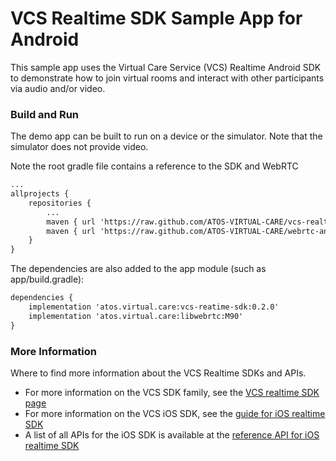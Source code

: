 # VCS Realtime SDK Sample App for Android

This sample app uses the Virtual Care Service (VCS) Realtime Android SDK to demonstrate how to join virtual rooms and interact with other participants via audio and/or video.
### Build and Run

The demo app can be built to run on a device or the simulator. Note that the simulator does not provide video.

Note the root gradle file contains a reference to the SDK and WebRTC
```xml
...
allprojects {
    repositories {
        ...
        maven { url 'https://raw.github.com/ATOS-VIRTUAL-CARE/vcs-realtime-sdk-android/repo/' }
        maven { url 'https://raw.github.com/ATOS-VIRTUAL-CARE/webrtc-android/repo/' }
    }
}
```

The dependencies are also added to the app module (such as app/build.gradle):
```xml
dependencies {
    implementation 'atos.virtual.care:vcs-reatime-sdk:0.2.0'
    implementation 'atos.virtual.care:libwebrtc:M90'
}
```

### More Information

Where to find more information about the VCS Realtime SDKs and APIs.

* For more information on the VCS SDK family, see the [VCS realtime SDK page](https://sdk.virtualcareservices.net/)
* For more information on the VCS iOS SDK, see the [guide for iOS realtime SDK](https://sdk.virtualcareservices.net/sdks/android)
* A list of all APIs for the iOS SDK is available at the [reference API for iOS realtime SDK](https://sdk.virtualcareservices.net/reference/android)